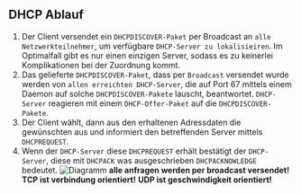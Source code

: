 ## DHCP Ablauf
1. Der Client versendet ein `DHCPDISCOVER-Paket` per Broadcast an `alle Netzwerkteilnehmer`, um verfügbare `DHCP-Server zu lokalisieiren`. Im Optimalfall gibt es nur einen einzigen Server, sodass es zu keinerlei Komplikationen bei der Zuordnung kommt.
2. Das gelieferte `DHCPDISCOVER-Paket`, dass per `Broadcast` versendet wurde werden von `allen erreichten DHCP-Server`, die auf Port 67 mittels einem Daemon auf solche `DHCPDISCOVER-Pakete` lauscht, beantwortet.
`DHCP-Server` reagieren mit einem `DHCP-Offer-Paket` auf die `DHCPDISCOVER-Pakete`.
3. Der Client wählt, dann aus den erhaltenen Adressdaten die gewünschten aus und informiert den betreffenden Server mittels `DHCPREQUEST`.
4. Wenn der `DHCP-Server` diese `DHCPREQUEST` erhält bestätigt der `DHCP-Server`, diese mit `DHCPACK` was ausgeschrieben `DHCPACKNOWLEDGE` bedeutet.
![Diagramm](/Images/Berufsschule/Module/Modul-123/DORA-DHCP.png)
**alle anfragen werden per broadcast versendet!**
**TCP ist verbindung orientiert!**
**UDP ist geschwindigkeit orientiert!**